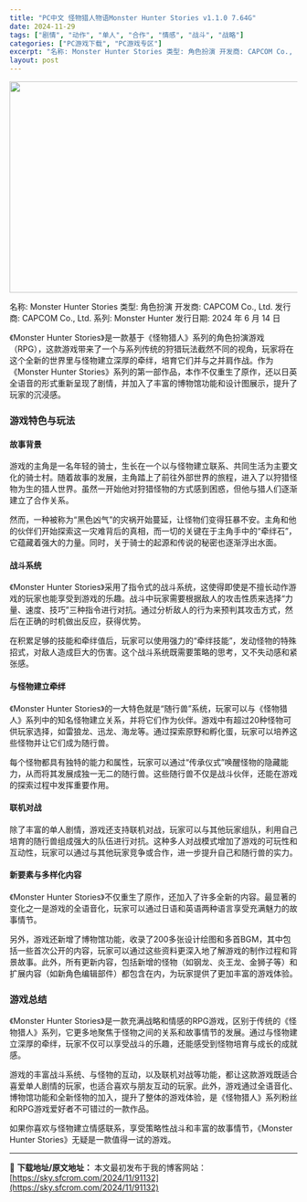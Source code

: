 ```yaml
---
title: "PC中文 怪物猎人物语Monster Hunter Stories v1.1.0 7.64G"
date: 2024-11-29
tags: ["剧情", "动作", "单人", "合作", "情感", "战斗", "战略"]
categories: ["PC游戏下载", "PC游戏专区"]
excerpt: "名称: Monster Hunter Stories 类型: 角色扮演 开发商: CAPCOM Co., Ltd. 发行商: CAPCOM Co., Ltd. 系列: Monster Hunter 发行日期: 2024 年 6 月 14 日 《Monster Hunter Stories》是一款基于&hellip;"
layout: post
---
```


<img class="aligncenter size-full wp-image-91133" src="https://sky.sfcrom.com/wp-content/uploads/2024/11/2024112903391237.webp" alt="" width="660" height="370" />

名称: Monster Hunter Stories
类型: 角色扮演
开发商: CAPCOM Co., Ltd.
发行商: CAPCOM Co., Ltd.
系列: Monster Hunter
发行日期: 2024 年 6 月 14 日

《Monster Hunter Stories》是一款基于《怪物猎人》系列的角色扮演游戏（RPG），这款游戏带来了一个与系列传统的狩猎玩法截然不同的视角，玩家将在这个全新的世界里与怪物建立深厚的牵绊，培育它们并与之并肩作战。作为《Monster Hunter Stories》系列的第一部作品，本作不仅重生了原作，还以日英全语音的形式重新呈现了剧情，并加入了丰富的博物馆功能和设计图展示，提升了玩家的沉浸感。
<h3>游戏特色与玩法</h3>
<h4><strong>故事背景</strong></h4>
游戏的主角是一名年轻的骑士，生长在一个以与怪物建立联系、共同生活为主要文化的骑士村。随着故事的发展，主角踏上了前往外部世界的旅程，进入了以狩猎怪物为生的猎人世界。虽然一开始他对狩猎怪物的方式感到困惑，但他与猎人们逐渐建立了合作关系。

然而，一种被称为“黑色凶气”的灾祸开始蔓延，让怪物们变得狂暴不安。主角和他的伙伴们开始探索这一灾难背后的真相，而一切的关键在于主角手中的“牵绊石”，它蕴藏着强大的力量。同时，关于骑士的起源和传说的秘密也逐渐浮出水面。
<h4><strong>战斗系统</strong></h4>
《Monster Hunter Stories》采用了指令式的战斗系统，这使得即使是不擅长动作游戏的玩家也能享受到游戏的乐趣。战斗中玩家需要根据敌人的攻击性质来选择“力量、速度、技巧”三种指令进行对抗。通过分析敌人的行为来预判其攻击方式，然后在正确的时机做出反应，获得优势。

在积累足够的技能和牵绊值后，玩家可以使用强力的“牵绊技能”，发动怪物的特殊招式，对敌人造成巨大的伤害。这个战斗系统既需要策略的思考，又不失动感和紧张感。
<h4><strong>与怪物建立牵绊</strong></h4>
《Monster Hunter Stories》的一大特色就是“随行兽”系统，玩家可以与《怪物猎人》系列中的知名怪物建立关系，并将它们作为伙伴。游戏中有超过20种怪物可供玩家选择，如雷狼龙、迅龙、海龙等。通过探索原野和孵化蛋，玩家可以培养这些怪物并让它们成为随行兽。

每个怪物都具有独特的能力和属性，玩家可以通过“传承仪式”唤醒怪物的隐藏能力，从而将其发展成独一无二的随行兽。这些随行兽不仅是战斗伙伴，还能在游戏的探索过程中发挥重要作用。
<h4><strong>联机对战</strong></h4>
除了丰富的单人剧情，游戏还支持联机对战，玩家可以与其他玩家组队，利用自己培育的随行兽组成强大的队伍进行对抗。这种多人对战模式增加了游戏的可玩性和互动性，玩家可以通过与其他玩家竞争或合作，进一步提升自己和随行兽的实力。
<h4><strong>新要素与多样化内容</strong></h4>
《Monster Hunter Stories》不仅重生了原作，还加入了许多全新的内容。最显著的变化之一是游戏的全语音化，玩家可以通过日语和英语两种语言享受充满魅力的故事情节。

另外，游戏还新增了博物馆功能，收录了200多张设计绘图和多首BGM，其中包括一些首次公开的内容，玩家可以通过这些资料更深入地了解游戏的制作过程和背景故事。此外，所有更新内容，包括新增的怪物（如钢龙、炎王龙、金狮子等）和扩展内容（如新角色编辑部件）都包含在内，为玩家提供了更加丰富的游戏体验。
<h3>游戏总结</h3>
《Monster Hunter Stories》是一款充满战略和情感的RPG游戏，区别于传统的《怪物猎人》系列，它更多地聚焦于怪物之间的关系和故事情节的发展。通过与怪物建立深厚的牵绊，玩家不仅可以享受战斗的乐趣，还能感受到怪物培育与成长的成就感。

游戏的丰富战斗系统、与怪物的互动，以及联机对战等功能，都让这款游戏既适合喜爱单人剧情的玩家，也适合喜欢与朋友互动的玩家。此外，游戏通过全语音化、博物馆功能和全新怪物的加入，提升了整体的游戏体验，是《怪物猎人》系列粉丝和RPG游戏爱好者不可错过的一款作品。

如果你喜欢与怪物建立情感联系，享受策略性战斗和丰富的故事情节，《Monster Hunter Stories》无疑是一款值得一试的游戏。

---
📖 **下载地址/原文地址：** 本文最初发布于我的博客网站：[https://sky.sfcrom.com/2024/11/91132](https://sky.sfcrom.com/2024/11/91132)
